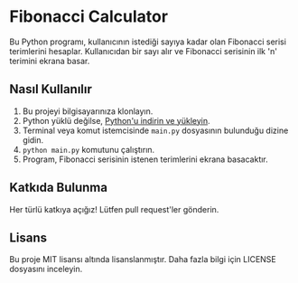 # Fibonacci Calculator

Bu Python programı, kullanıcının istediği sayıya kadar olan Fibonacci serisi terimlerini hesaplar. Kullanıcıdan bir sayı alır ve Fibonacci serisinin ilk 'n' terimini ekrana basar.

## Nasıl Kullanılır

1. Bu projeyi bilgisayarınıza klonlayın.
2. Python yüklü değilse, [Python'u indirin ve yükleyin](https://www.python.org/downloads/).
3. Terminal veya komut istemcisinde `main.py` dosyasının bulunduğu dizine gidin.
4. `python main.py` komutunu çalıştırın.
5. Program, Fibonacci serisinin istenen terimlerini ekrana basacaktır.

## Katkıda Bulunma

Her türlü katkıya açığız! Lütfen pull request'ler gönderin.

## Lisans

Bu proje MIT lisansı altında lisanslanmıştır. Daha fazla bilgi için LICENSE dosyasını inceleyin.
